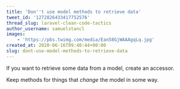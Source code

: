 ```yaml
---
title: 'Don''t use model methods to retrieve data'
tweet_id: '1272826433417752576'
thread_slug: laravel-clean-code-tactics
author_username: samuelstancl
images:
    - 'https://pbs.twimg.com/media/Ean58GjWAAAgqLq.jpg'
created_at: 2020-06-16T09:40:44+00:00
slug: dont-use-model-methods-to-retrieve-data
---
```


If you want to retrieve some data from a model, create an accessor.

Keep methods for things that *change* the model in some way.